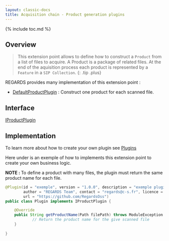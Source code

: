 ```yaml
---
layout: classic-docs
title: Acquisition chain - Product generation plugins
---
```


{% include toc.md %}

## Overview

> This extension point allows to define how to construct a `Product` from a list of files to acquire. A Product is a package of related files. At the end of the aquisition process each product is represented by a `Feature` in a `SIP Collection`.
{: .tip .plus}

REGARDS provides many implementation of this extension point :
 - [DefaultProductPlugin](https://github.com/RegardsOss/regards-dataprovider/blob/master/acquisition/acquisition-service/src/main/java/fr/cnes/regards/modules/acquisition/service/plugins/DefaultProductPlugin.java) : Construct one product for each scanned file.

## Interface

   [IProductPlugin](https://github.com/RegardsOss/regards-dataprovider/blob/master/acquisition/acquisition-domain/src/main/java/fr/cnes/regards/modules/acquisition/plugins/IProductPlugin.java)

## Implementation

To learn more about how to create your own plugin see [Plugins](/development/framework/modules/plugins/)

Here under is an exemple of how to implements this extension point to create your own business logic.

<b> NOTE : </b> To define a product with many files, the plugin must return the same product name for each file.

```java
@Plugin(id = "exemple", version = "1.0.0", description = "exemple plugin",
        author = "REGARDS Team", contact = "regards@c-s.fr", licence = "LGPLv3.0", owner = "CSSI",
        url = "https://github.com/RegardsOss")
public class Plugin implements IProductPlugin {

    @Override
    public String getProductName(Path filePath) throws ModuleException {
            // Return the product name for the give scanned file
    }
   
}
```
